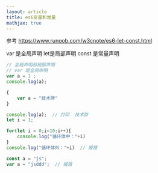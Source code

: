 ```yaml
---
layout: article
title: es6变量和常量
mathjax: true
---
```

参考 https://www.runoob.com/w3cnote/es6-let-const.html

var 是全局声明  let是局部声明   const 是常量声明

```javascript
// 全局声明和局部声明 
// var 是全局申明
var a = 1 ;
console.log(a);

{
	var a = "技术胖"
}

console.log(a);  // 打印  技术胖
let i = 1;

for(let i = 0;i<10;i++){
	console.log("循环体中："+i)
}
console.log("循环体外："+i)  // 报错

const a = "js";
var a = "jsddd";  // 报错
```


